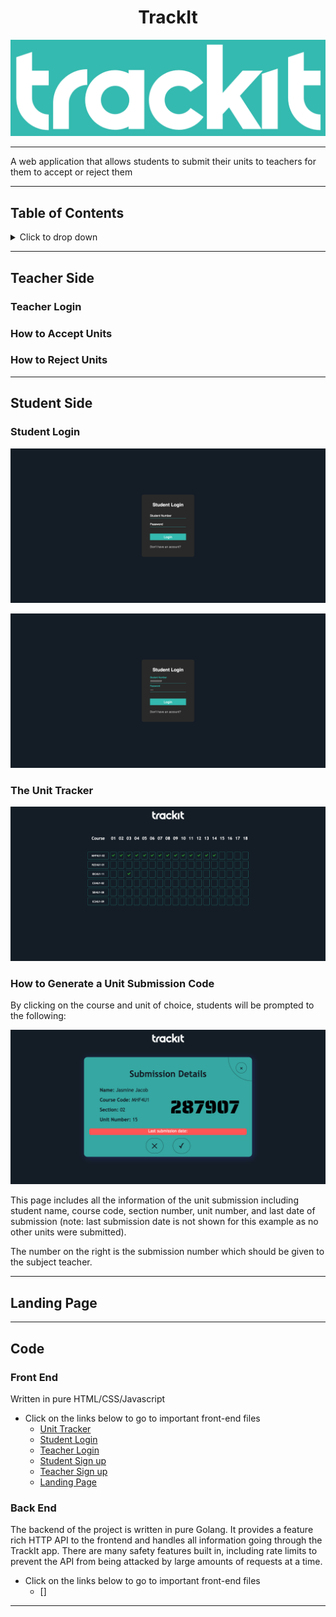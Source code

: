 <h1 align="center"> TrackIt </h1>

<div style="text-align: center">
  <img src="https://github.com/trackitward/.github/blob/main/profile/images/TrackIt%20text%20copy.png" alt="Trackit logo">
</div>

---

A web application that allows students to submit their units to teachers for them to accept or reject them

---

## Table of Contents

<details>
  <summary>Click to drop down</summary>

- [Table of Contents](#table-of-contents)
- [Teacher Side](#teacher-side)
  - [Teacher Login](#teacher-login)
  - [How to Accept Units](#how-to-accept-units)
  - [How to Reject Units](#how-to-reject-units)
- [Student Side](#student-side)
  - [Student Login](#student-login)
  - [The Unit Tracker](#the-unit-tracker)
  - [How to Generate a Unit Submission Code](#how-to-generate-a-unit-submission-code)
- [Landing Page](#landing-page)
- [Code](#code)
  - [Front End](#front-end)
  - [Back End](#back-end)

</details>

---

## Teacher Side

### Teacher Login

### How to Accept Units

### How to Reject Units

---

## Student Side

### Student Login

![Login Page](https://github.com/trackitward/.github/blob/main/profile/images/login.png)

![Student Login](https://github.com/trackitward/.github/blob/main/profile/images/login%20page%20with%20creds.png)

### The Unit Tracker

![Unit Tracker](https://github.com/trackitward/.github/blob/main/profile/images/unit%20tracker%20example.png)

### How to Generate a Unit Submission Code
By clicking on the course and unit of choice, students will be prompted to the following:

![Unit Submission](https://github.com/trackitward/.github/blob/main/profile/images/unit%20submission%20example.png)

This page includes all the information of the unit submission including student name, course code, section number, unit number, and last date of submission (note: last submission date is not shown for this example as no other units were submitted).

The number on the right is the submission number which should be given to the subject teacher.

---

## Landing Page

---

## Code

### Front End

Written in pure HTML/CSS/Javascript

- Click on the links below to go to important front-end files
  - [Unit Tracker](https://github.com/trackitward/trackit-web/blob/main/box.html)
  - [Student Login](https://github.com/trackitward/trackit-web/blob/main/student-login.html)
  - [Teacher Login](https://github.com/trackitward/trackit-web/blob/main/teacher-login.html)
  - [Student Sign up](https://github.com/trackitward/trackit-web/blob/main/student-signup.html)
  - [Teacher Sign up](https://github.com/trackitward/trackit-web/blob/main/teacher-signup.html)
  - [Landing Page](https://github.com/trackitward/trackit-web/blob/main/landing-page.html)

### Back End

The backend of the project is written in pure Golang. It provides a feature rich HTTP API to the frontend and handles all information going through the TrackIt app. There are many safety features built in, including rate limits to prevent the API from being attacked by large amounts of requests at a time.

- Click on the links below to go to important front-end files
  - []

---
